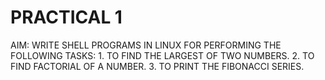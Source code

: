 # PRACTICAL 1
AIM: WRITE SHELL PROGRAMS IN LINUX FOR PERFORMING THE FOLLOWING TASKS: 
     1. TO FIND THE LARGEST OF TWO NUMBERS.
     2. TO FIND FACTORIAL OF A NUMBER.
     3. TO PRINT THE FIBONACCI SERIES.
